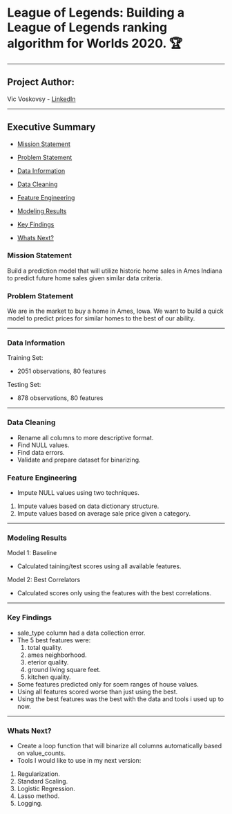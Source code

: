 # League of Legends: Building a League of Legends ranking algorithm for Worlds 2020. 🏆

---
## Project Author:

Vic Voskovsy  - [LinkedIn](https://www.linkedin.com/in/victorvoskovsky)

---
## Executive Summary

- [Mission Statement](#Mission-Statement "Intro")

- [Problem Statement](#Problem-Statement "PS")

- [Data Information](#Data-Information "Data")

- [Data Cleaning](#Data-Cleaning "EDA")

- [Feature Engineering](#Feature-Engineering "EDA")

- [Modeling Results](#Modeling-Results "Models")

- [Key Findings](#Key-Findings "Go to Key-Findings")

- [Whats Next?](#Whats-Next "EDA")

### Mission Statement

Build a prediction model that will utilize historic home sales in Ames Indiana to predict future home sales given similar data criteria.

### Problem Statement

We are in the market to buy a home in Ames, Iowa. We want to build a quick model to predict prices for similar homes to the best of our ability. 

---
### Data Information

Training Set:
- 2051 observations, 80 features

Testing Set:
- 878 observations, 80 features

---

### Data Cleaning

- Rename all columns to more descriptive format.
- Find NULL values. 
- Find data errors. 
- Validate and prepare dataset for binarizing. 

### Feature Engineering 

- Impute NULL values using two techniques. 
1. Impute values based on data dictionary structure. 
1. Impute values based on average sale price given a category. 

---
### Modeling Results

Model 1: Baseline
- Calculated taining/test scores using all available features.

Model 2: Best Correlators
- Calculated scores only using the features with the best correlations. 

---
### Key Findings

- sale_type column had a data collection error.
- The 5 best features were:
  1. total quality.
  1. ames neighborhood.
  1. eterior quality.
  1. ground living square feet.
  1. kitchen quality. 
- Some features predicted only for soem ranges of house values. 
- Using all features scored worse than just using the best. 
- Using the best features was the best with the data and tools i used up to now. 

---
### Whats Next?

- Create a loop function that will binarize all columns automatically based on value_counts. 
- Tools I would like to use in my next version: 
1. Regularization. 
1. Standard Scaling. 
1. Logistic Regression.
1. Lasso method.
1. Logging.
